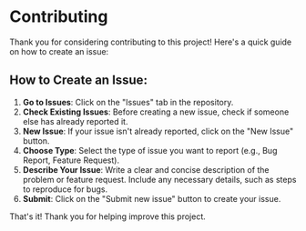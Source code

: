 # Contributing

Thank you for considering contributing to this project! Here's a quick guide on how to create an issue:

## How to Create an Issue:

1. **Go to Issues**: Click on the "Issues" tab in the repository.
2. **Check Existing Issues**: Before creating a new issue, check if someone else has already reported it.
3. **New Issue**: If your issue isn't already reported, click on the "New Issue" button.
4. **Choose Type**: Select the type of issue you want to report (e.g., Bug Report, Feature Request).
5. **Describe Your Issue**: Write a clear and concise description of the problem or feature request. Include any necessary details, such as steps to reproduce for bugs.
6. **Submit**: Click on the "Submit new issue" button to create your issue.

That's it! Thank you for helping improve this project.

